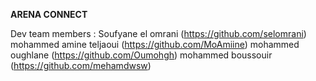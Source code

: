 **ARENA CONNECT**

Dev team members :
Soufyane el omrani (https://github.com/selomrani)
mohammed amine teljaoui (https://github.com/MoAmiine)
mohammed oughlane (https://github.com/Oumohgh)
mohammed boussouir (https://github.com/mehamdwsw)
